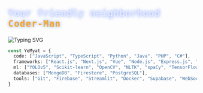 <h2 style="font-family: 'Fira Code', monospace; font-size: 24px; color: #e0e7ff; letter-spacing: 1.2px; text-shadow: 0 0 8px #7f9cf5;">
  Your friendly neighborhood <span style="color:#f5a623;">Coder-Man</span> 
</h2>

<p>
  <img src="https://readme-typing-svg.herokuapp.com?font=Fira+Code&size=20&pause=200&color=F0F6FC&width=435&lines=Ye+Myat+Moe;Full-Stack+Developer;ML+%2F+AI+Explorer;Dest" alt="Typing SVG" />
</p>



```ts
const YeMyat = {
  code: ["JavaScript", "TypeScript", "Python", "Java", "PHP", "C#"],
  frameworks: ["React.js", "Next.js", "Vue", "Node.js", "Express.js", "Laravel", "Flask"],
  ml: ["YOLOv5", "Scikit-learn", "OpenCV", "NLTK", "spaCy", "TensorFlow", "PyTorch", "SHAP", "LIME",],
  databases: ["MongoDB", "Firestore", "PostgreSQL"],
  tools: ["Git", "Firebase", "Streamlit", "Docker", "Supabase", "WebSocket", "Vercel", "Unity"],
}

